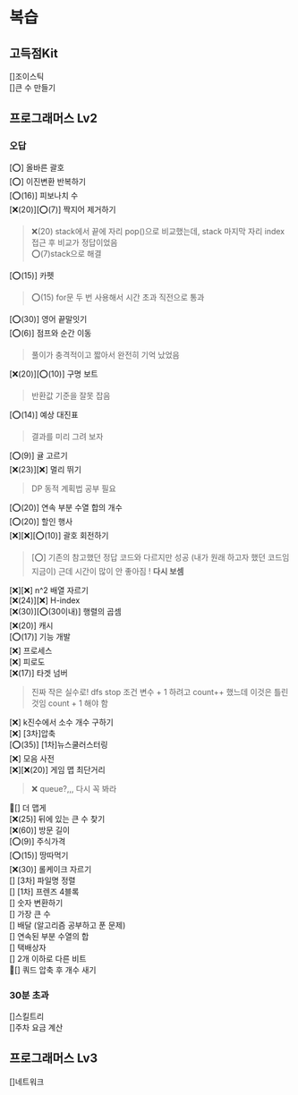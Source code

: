 # 복습

## 고득점Kit

[]조이스틱 </br>
[]큰 수 만들기 </br>

## 프로그래머스 Lv2

### 오답

[⭕] 올바른 괄호</br>
[⭕] 이진변환 반복하기</br>
[⭕(16)] 피보나치 수</br>
[❌(20)][⭕(7)] 짝지어 제거하기</br>

> ❌(20) stack에서 끝에 자리 pop()으로 비교했는데, stack 마지막 자리 index 접근 후 비교가 정답이었음</br>
> ⭕(7)stack으로 해결

[⭕(15)] 카펫</br>

> ⭕(15) for문 두 번 사용해서 시간 초과 직전으로 통과

[⭕(30)] 영어 끝말잇기</br>
[⭕(6)] 점프와 순간 이동</br>

> 풀이가 충격적이고 짧아서 완전히 기억 났었음

[❌(20)][⭕(10)] 구명 보트</br>

> 반환값 기준을 잘못 잡음

[⭕(14)] 예상 대진표</br>

> 결과를 미리 그려 보자

[⭕(9)] 귤 고르기</br>
[❌(23)][❌] 멀리 뛰기</br>

> DP 동적 계획법 공부 필요

[⭕(20)] 연속 부분 수열 합의 개수</br>
[⭕(20)] 할인 행사</br>
[❌][❌][⭕(10)] 괄호 회전하기</br>

> [⭕] 기존의 참고했던 정답 코드와 다르지만 성공 (내가 원래 하고자 했던 코드임 지금이)
> 근데 시간이 많이 안 좋아짐 !
> **다시 보셈**

[❌][❌] n^2 배열 자르기</br>
[❌(24)][❌] H-index</br>
[❌(30)][⭕(30이내)] 행렬의 곱셈</br>
[❌(20)] 캐시</br>
[⭕(17)] 기능 개발</br>
[❌] 프로세스</br>
[❌] 피로도</br>
[❌(17)] 타겟 넘버</br>

> 진짜 작은 실수로! dfs stop 조건 변수 + 1 하려고
> count++ 했느데 이것은 틀린 것임 count + 1 해야 함

[❌] k진수에서 소수 개수 구하기</br>
[❌] [3차]압축</br>
[⭕(35)] [1차]뉴스쿨러스터링</br>
[❌] 모음 사전</br>
[❌][❌(20)] 게임 맵 최단거리</br>

> ❌ queue?,,, 다시 꼭 봐라

🥲[] 더 맵게</br>
[❌(25)] 뒤에 있는 큰 수 찾기</br>
[❌(60)] 방문 길이</br>
[⭕(9)] 주식가격</br>
[⭕(15)] 땅따먹기</br>
[❌(30)] 롤케이크 자르기</br>
[] [3차] 파일명 정렬 </br>
[] [1차] 프렌즈 4블록 </br>
[] 숫자 변환하기 </br>
[] 가장 큰 수</br>
[] 배달 (알고리즘 공부하고 푼 문제) </br>
[] 연속된 부분 수열의 합</br>
[] 택배상자</br>
[] 2개 이하로 다른 비트</br>
🥲[] 쿼드 압축 후 개수 새기</br>

### 30분 초과

[]스킬트리 </br>
[]주차 요금 계산 </br>

## 프로그래머스 Lv3

[]네트워크 </br>
